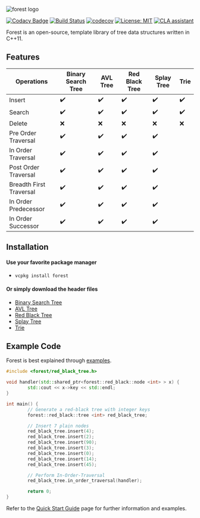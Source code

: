 ![forest logo](https://tinypng.com/web/output/h6gbajzk84mxc2t0n4zcjj42b3gehcd9/forest.png)

[![Codacy Badge](https://api.codacy.com/project/badge/Grade/7e0feb3d79ca41649aa207eeeef065dc)](https://www.codacy.com/app/xorz57/forest?utm_source=github.com&utm_medium=referral&utm_content=xorz57/forest&utm_campaign=badger)
[![Build Status](https://travis-ci.org/xorz57/forest.svg?branch=master)](https://travis-ci.org/xorz57/forest)
[![codecov](https://codecov.io/gh/xorz57/forest/branch/master/graph/badge.svg)](https://codecov.io/gh/xorz57/forest)
[![License: MIT](https://img.shields.io/badge/License-MIT-yellow.svg)](https://opensource.org/licenses/MIT)
[![CLA assistant](https://cla-assistant.io/readme/badge/xorz57/forest)](https://cla-assistant.io/xorz57/forest)

Forest is an open-source, template library of tree data structures written in C++11.

## Features

|Operations|Binary Search Tree|AVL Tree|Red Black Tree|Splay Tree|Trie|
|---|---|---|---|---|---|
|Insert|:heavy_check_mark:|:heavy_check_mark:|:heavy_check_mark:|:heavy_check_mark:|:heavy_check_mark:|
|Search|:heavy_check_mark:|:heavy_check_mark:|:heavy_check_mark:|:heavy_check_mark:|:heavy_check_mark:|
|Delete|:x:|:x:|:x:|:x:|:x:|
|Pre Order Traversal|:heavy_check_mark:|:heavy_check_mark:|:heavy_check_mark:|:heavy_check_mark:||
|In Order Traversal|:heavy_check_mark:|:heavy_check_mark:|:heavy_check_mark:|:heavy_check_mark:||
|Post Order Traversal|:heavy_check_mark:|:heavy_check_mark:|:heavy_check_mark:|:heavy_check_mark:||
|Breadth First Traversal|:heavy_check_mark:|:heavy_check_mark:|:heavy_check_mark:|:heavy_check_mark:||
|In Order Predecessor|:heavy_check_mark:|:heavy_check_mark:|:heavy_check_mark:|:heavy_check_mark:||
|In Order Successor|:heavy_check_mark:|:heavy_check_mark:|:heavy_check_mark:|:heavy_check_mark:||

## Installation

#### Use your favorite package manager
- `vcpkg install forest`

#### Or simply download the header files
- [Binary Search Tree](https://github.com/xorz57/forest/releases/download/6.0.2/binary_search_tree.h)
- [AVL Tree](https://github.com/xorz57/forest/releases/download/6.0.2/avl_tree.h)
- [Red Black Tree](https://github.com/xorz57/forest/releases/download/6.0.2/red_black_tree.h)
- [Splay Tree](https://github.com/xorz57/forest/releases/download/6.0.2/splay_tree.h)
- [Trie](https://github.com/xorz57/forest/releases/download/6.0.2/trie.h)

## Example Code

Forest is best explained through [examples](https://github.com/xorz57/forest/tree/master/examples).

```cpp
#include <forest/red_black_tree.h>

void handler(std::shared_ptr<forest::red_black::node <int> > x) {
        std::cout << x->key << std::endl;
}

int main() {
        // Generate a red-black tree with integer keys
        forest::red_black::tree <int> red_black_tree;

        // Insert 7 plain nodes
        red_black_tree.insert(4);
        red_black_tree.insert(2);
        red_black_tree.insert(90);
        red_black_tree.insert(3);
        red_black_tree.insert(0);
        red_black_tree.insert(14);
        red_black_tree.insert(45);

        // Perform In-Order-Traversal
        red_black_tree.in_order_traversal(handler);

        return 0;
}
```

Refer to the [Quick Start Guide](https://github.com/xorz57/forest/wiki/Quick-Start-Guide) page for further information and examples.
